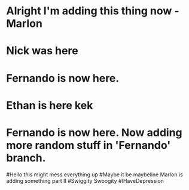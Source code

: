 # Alright I'm adding this thing now -Marlon
# Nick was here
# Fernando is now here.
# Ethan is here kek
# Fernando is now here. Now adding more random stuff in 'Fernando' branch.
#Hello this might mess everything up
#Maybe it be maybeline
Marlon is adding something part II
#Swiggity Swoogity
#IHaveDepression